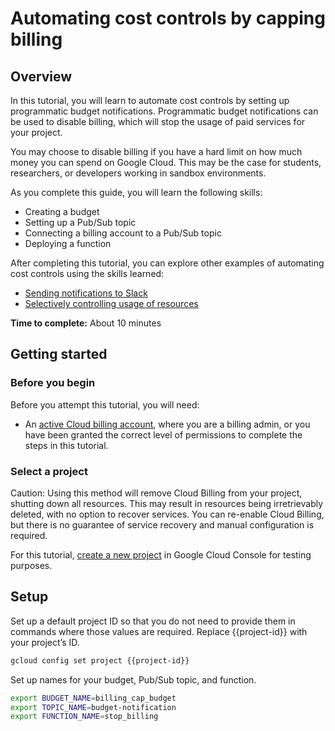 # Automating cost controls by capping billing

## Overview

In this tutorial, you will learn to automate cost controls by setting up programmatic budget notifications. 
Programmatic budget notifications can be used to disable billing, which will stop the usage of paid services for your project. 

You may choose to disable billing if you have a hard limit on how much money you can spend on Google Cloud. 
This may be the case for students, researchers, or developers working in sandbox environments.

As you complete this guide, you will learn the following skills: 
+ Creating a budget
+ Setting up a Pub/Sub topic
+ Connecting a billing account to a Pub/Sub topic
+ Deploying a function

After completing this tutorial, you can explore other examples
of automating cost controls using the skills learned:
+ [Sending notifications to Slack](https://cloud.google.com/billing/docs/how-to/notify#send_notifications_to_slack)
+ [Selectively controlling usage of resources](https://cloud.google.com/billing/docs/how-to/notify#selectively_control_usage)

**Time to complete:** About 10 minutes

## Getting started 

### Before you begin

Before you attempt this tutorial, you will need:
+ An [active Cloud billing account](https://cloud.google.com/billing/docs/how-to/manage-billing-account#create_a_new_billing_account), where you are a billing admin, or you have been granted the correct level of permissions to complete the steps in this tutorial.

### Select a project

Caution: Using this method will remove Cloud Billing from your project, shutting down all resources. 
This may result in resources being irretrievably deleted, with no option to recover services. 
You can re-enable Cloud Billing, but there is no guarantee of service recovery and manual configuration is required. 

For this tutorial, [create a new project](https://cloud.google.com/resource-manager/docs/creating-managing-projects#console) in Google Cloud Console for testing purposes. 

<walkthrough-project-setup></walkthrough-project-setup> 

## Setup

Set up a default project ID so that you do not need to provide them in commands where those values are required. Replace {{project-id}} with your project’s ID. 

```sh   
gcloud config set project {{project-id}}  
```

Set up names for your budget, Pub/Sub topic, and function.
```sh
export BUDGET_NAME=billing_cap_budget
export TOPIC_NAME=budget-notification
export FUNCTION_NAME=stop_billing
``` 